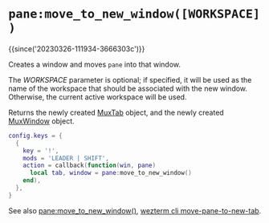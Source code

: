 # `pane:move_to_new_window([WORKSPACE])`

{{since('20230326-111934-3666303c')}}

Creates a window and moves `pane` into that window.

The *WORKSPACE* parameter is optional; if specified, it will be used
as the name of the workspace that should be associated with the new
window.  Otherwise, the current active workspace will be used.

Returns the newly created [MuxTab](../MuxTab/index.md) object, and the
newly created [MuxWindow](../mux-window/index.md) object.

```lua
config.keys = {
  {
    key = '!',
    mods = 'LEADER | SHIFT',
    action = callback(function(win, pane)
      local tab, window = pane:move_to_new_window()
    end),
  },
}
```

See also [pane:move_to_new_window()](move_to_new_window.md),
[wezterm cli move-pane-to-new-tab](../../../cli/cli/move-pane-to-new-tab.md).


